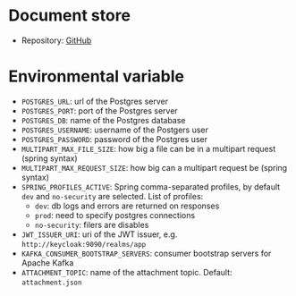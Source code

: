 # Document store

- Repository: [GitHub](https://github.com/polito-WAII-2024/lab1-g13)

# Environmental variable

- `POSTGRES_URL`: url of the Postgres server
- `POSTGRES_PORT`: port of the Postgres server
- `POSTGRES_DB`: name of the Postgres database
- `POSTGRES_USERNAME`: username of the Postgers user
- `POSTGRES_PASSWORD`: password of the Postgres user
- `MULTIPART_MAX_FILE_SIZE`: how big a file can be in a multipart request (spring syntax)
- `MULTIPART_MAX_REQUEST_SIZE`: how big can a multipart request be (spring syntax)
- `SPRING_PROFILES_ACTIVE`: Spring comma-separated profiles, by default `dev` and `no-security` are selected. List of
  profiles:
    - `dev`: db logs and errors are returned on responses
    - `prod`: need to specify postgres connections
    - `no-security`: filers are disables
- `JWT_ISSUER_URI`: uri of the JWT issuer, e.g. `http://keycloak:9090/realms/app`
- `KAFKA_CONSUMER_BOOTSTRAP_SERVERS`: consumer bootstrap servers for Apache Kafka
- `ATTACHMENT_TOPIC`: name of the attachment topic. Default: `attachment.json`
